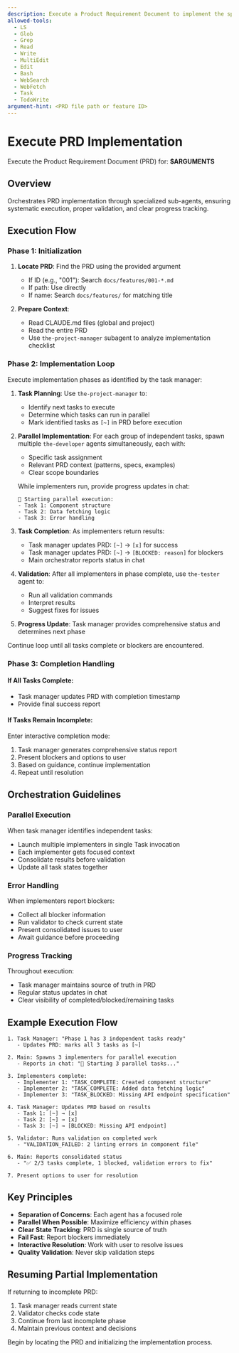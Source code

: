 ```yaml
---
description: Execute a Product Requirement Document to implement the specified feature
allowed-tools:
  - LS
  - Glob
  - Grep
  - Read
  - Write
  - MultiEdit
  - Edit
  - Bash
  - WebSearch
  - WebFetch
  - Task
  - TodoWrite
argument-hint: <PRD file path or feature ID>
---
```


# Execute PRD Implementation

Execute the Product Requirement Document (PRD) for: **$ARGUMENTS**

## Overview
Orchestrates PRD implementation through specialized sub-agents, ensuring systematic execution, proper validation, and clear progress tracking.

## Execution Flow

### Phase 1: Initialization
1. **Locate PRD**: Find the PRD using the provided argument
   - If ID (e.g., "001"): Search `docs/features/001-*.md`
   - If path: Use directly
   - If name: Search `docs/features/` for matching title

2. **Prepare Context**: 
   - Read CLAUDE.md files (global and project)
   - Read the entire PRD
   - Use `the-project-manager` subagent to analyze implementation checklist

### Phase 2: Implementation Loop
Execute implementation phases as identified by the task manager:

1. **Task Planning**: 
   Use `the-project-manager` to:
   - Identify next tasks to execute
   - Determine which tasks can run in parallel
   - Mark identified tasks as `[~]` in PRD before execution

2. **Parallel Implementation**:
   For each group of independent tasks, spawn multiple `the-developer` agents simultaneously, each with:
   - Specific task assignment
   - Relevant PRD context (patterns, specs, examples)
   - Clear scope boundaries
   
   While implementers run, provide progress updates in chat:
   ```
   🔄 Starting parallel execution:
   - Task 1: Component structure
   - Task 2: Data fetching logic
   - Task 3: Error handling
   ```

3. **Task Completion**:
   As implementers return results:
   - Task manager updates PRD: `[~]` → `[x]` for success
   - Task manager updates PRD: `[~]` → `[BLOCKED: reason]` for blockers
   - Main orchestrator reports status in chat

4. **Validation**:
   After all implementers in phase complete, use `the-tester` agent to:
   - Run all validation commands
   - Interpret results
   - Suggest fixes for issues

5. **Progress Update**:
   Task manager provides comprehensive status and determines next phase

Continue loop until all tasks complete or blockers are encountered.

### Phase 3: Completion Handling

#### If All Tasks Complete:
- Task manager updates PRD with completion timestamp
- Provide final success report

#### If Tasks Remain Incomplete:
Enter interactive completion mode:
1. Task manager generates comprehensive status report
2. Present blockers and options to user
3. Based on guidance, continue implementation
4. Repeat until resolution

## Orchestration Guidelines

### Parallel Execution
When task manager identifies independent tasks:
- Launch multiple implementers in single Task invocation
- Each implementer gets focused context
- Consolidate results before validation
- Update all task states together

### Error Handling
When implementers report blockers:
- Collect all blocker information
- Run validator to check current state
- Present consolidated issues to user
- Await guidance before proceeding

### Progress Tracking
Throughout execution:
- Task manager maintains source of truth in PRD
- Regular status updates in chat
- Clear visibility of completed/blocked/remaining tasks

## Example Execution Flow

```
1. Task Manager: "Phase 1 has 3 independent tasks ready"
   - Updates PRD: marks all 3 tasks as [~]
   
2. Main: Spawns 3 implementers for parallel execution
   - Reports in chat: "🔄 Starting 3 parallel tasks..."
   
3. Implementers complete:
   - Implementer 1: "TASK_COMPLETE: Created component structure"
   - Implementer 2: "TASK_COMPLETE: Added data fetching logic"
   - Implementer 3: "TASK_BLOCKED: Missing API endpoint specification"
   
4. Task Manager: Updates PRD based on results
   - Task 1: [~] → [x]
   - Task 2: [~] → [x]  
   - Task 3: [~] → [BLOCKED: Missing API endpoint]
   
5. Validator: Runs validation on completed work
   - "VALIDATION_FAILED: 2 linting errors in component file"
   
6. Main: Reports consolidated status
   - "✅ 2/3 tasks complete, 1 blocked, validation errors to fix"
   
7. Present options to user for resolution
```

## Key Principles

- **Separation of Concerns**: Each agent has a focused role
- **Parallel When Possible**: Maximize efficiency within phases
- **Clear State Tracking**: PRD is single source of truth
- **Fail Fast**: Report blockers immediately
- **Interactive Resolution**: Work with user to resolve issues
- **Quality Validation**: Never skip validation steps

## Resuming Partial Implementation

If returning to incomplete PRD:
1. Task manager reads current state
2. Validator checks code state
3. Continue from last incomplete phase
4. Maintain previous context and decisions

Begin by locating the PRD and initializing the implementation process.
